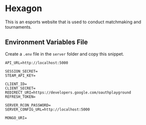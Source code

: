 # Hexagon

This is an esports website that is used to conduct matchmaking and tournaments.

## Environment Variables File

Create a `.env` file in the `server` folder and copy this snippet.

```
API_URL=http://localhost:5000

SESSION_SECRET=
STEAM_API_KEY=

CLIENT_ID=
CLIENT_SECRET=
REDIRECT_URI=https://developers.google.com/oauthplayground
REFRESH_TOKEN=

SERVER_RCON_PASSWORD=
SERVER_CONFIG_URL=http://localhost:5000

MONGO_URI=
```

